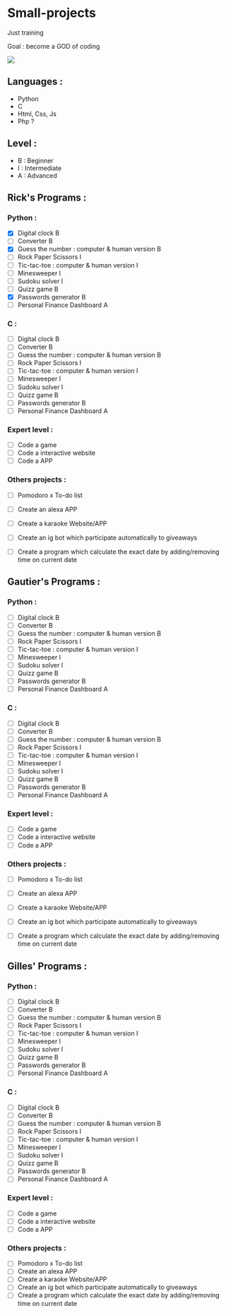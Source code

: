 # Small-projects
Just training
  
Goal : become a GOD of coding

<img src="https://i.pinimg.com/originals/2a/53/65/2a53651a35816f499270d8275fd5318f.gif">

## Languages :

- Python
- C
- Html, Css, Js
- Php ?

## Level :
- B : Beginner
- I : Intermediate
- A : Advanced

## Rick's Programs :

### Python :
- [X] Digital clock B
- [ ] Converter B
- [X] Guess the number : computer & human version B
- [ ] Rock Paper Scissors I
- [ ] Tic-tac-toe : computer & human version I
- [ ] Minesweeper I
- [ ] Sudoku solver I
- [ ] Quizz game B
- [X] Passwords generator B
- [ ] Personal Finance Dashboard A

### C :
- [ ] Digital clock B
- [ ] Converter B
- [ ] Guess the number : computer & human version B
- [ ] Rock Paper Scissors I
- [ ] Tic-tac-toe : computer & human version I
- [ ] Minesweeper I
- [ ] Sudoku solver I
- [ ] Quizz game B
- [ ] Passwords generator B
- [ ] Personal Finance Dashboard A

### Expert level :
- [ ] Code a game
- [ ] Code a interactive website
- [ ] Code a APP

### Others projects :
- [ ] Pomodoro x To-do list
- [ ] Create an alexa APP
- [ ] Create a karaoke Website/APP
- [ ] Create an ig bot which participate automatically to giveaways
- [ ] Create a program which calculate the exact date by adding/removing time on current date


## Gautier's Programs :

### Python :
- [ ] Digital clock B
- [ ] Converter B
- [ ] Guess the number : computer & human version B
- [ ] Rock Paper Scissors I
- [ ] Tic-tac-toe : computer & human version I
- [ ] Minesweeper I
- [ ] Sudoku solver I
- [ ] Quizz game B
- [ ] Passwords generator B
- [ ] Personal Finance Dashboard A

### C :
- [ ] Digital clock B
- [ ] Converter B
- [ ] Guess the number : computer & human version B
- [ ] Rock Paper Scissors I
- [ ] Tic-tac-toe : computer & human version I
- [ ] Minesweeper I
- [ ] Sudoku solver I
- [ ] Quizz game B
- [ ] Passwords generator B
- [ ] Personal Finance Dashboard A

### Expert level :
- [ ] Code a game
- [ ] Code a interactive website
- [ ] Code a APP

### Others projects :
- [ ] Pomodoro x To-do list
- [ ] Create an alexa APP
- [ ] Create a karaoke Website/APP
- [ ] Create an ig bot which participate automatically to giveaways
- [ ] Create a program which calculate the exact date by adding/removing time on current date


## Gilles' Programs :

### Python :
- [ ] Digital clock B
- [ ] Converter B
- [ ] Guess the number : computer & human version B
- [ ] Rock Paper Scissors I
- [ ] Tic-tac-toe : computer & human version I
- [ ] Minesweeper I
- [ ] Sudoku solver I
- [ ] Quizz game B
- [ ] Passwords generator B
- [ ] Personal Finance Dashboard A

### C :
- [ ] Digital clock B
- [ ] Converter B
- [ ] Guess the number : computer & human version B
- [ ] Rock Paper Scissors I
- [ ] Tic-tac-toe : computer & human version I
- [ ] Minesweeper I
- [ ] Sudoku solver I
- [ ] Quizz game B
- [ ] Passwords generator B
- [ ] Personal Finance Dashboard A

### Expert level :
- [ ] Code a game
- [ ] Code a interactive website
- [ ] Code a APP

### Others projects :
- [ ] Pomodoro x To-do list
- [ ] Create an alexa APP
- [ ] Create a karaoke Website/APP
- [ ] Create an ig bot which participate automatically to giveaways
- [ ] Create a program which calculate the exact date by adding/removing time on current date

